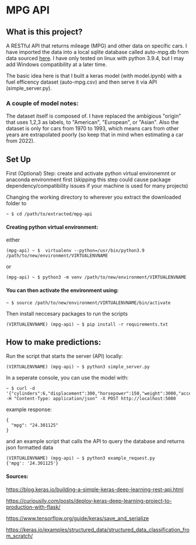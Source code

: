 # MPG API
## What is this project?
A RESTful API that returns mileage (MPG) and other data on specific cars. I have imported the data into a local sqlite database called auto-mpg.db from data sourced [here](https://www.kaggle.com/uciml/autompg-dataset). I have only tested on linux with python 3.9.4, but I may add Windows compatibility at a later time.

The basic idea here is that I built a keras model (with model.ipynb) with a fuel efficency dataset (auto-mpg.csv) and then serve it via API (simple_server.py).

### A couple of model notes:
The dataset itself is composed of. I have replaced the ambigious "origin" that uses 1,2,3 as labels, to "American", "European", or "Asian". Also the dataset is only for cars from 1970 to 1993, which means cars from other years are extrapolated poorly (so keep that in mind when estimating a car from 2022).

## Set Up
First (Optional) Step: create and activate python virtual environemnt or anaconda environment first (skipping this step could cause package dependency/compatibility issues if your machine is used for many projects)

Changing the working directory to wherever you extract the downloaded folder to
```
~ $ cd /path/to/extracted/mpg-api
```

#### Creating python virtual environment:
either
```
(mpg-api) ~ $  virtualenv --python=/usr/bin/python3.9 /path/to/new/environment/VIRTUALENVNAME 
```
or
```
(mpg-api) ~ $ python3 -m venv /path/to/new/environment/VIRTUALENVNAME 
```
#### You can then activate the environment using:
```
~ $ source /path/to/new/environment/VIRTUALENVNAME/bin/activate
```

Then install neccesary packages to run the scripts
```
(VIRTUALENVNAME) (mpg-api) ~ $ pip install -r requirements.txt 
```

## How to make predictions:
Run the script that starts the server (API) locally:
```
(VIRTUALENVNAME) (mpg-api) ~ $ python3 simple_server.py
```

In a seperate console, you can use the model with:
```
~ $ curl -d '{"cylinders":6,"displacement":300,"horsepower":150,"weight":3000,"acceleration":10,"modelyear":85,"origin":"American"}' -H "Content-Type: application/json" -X POST http://localhost:5000
```
example response:
```
{
  "mpg": "24.301125"
}
```

and an example script that calls the API to query the database and returns json formatted data

```
(VIRTUALENVNAME) (mpg-api) ~ $ python3 example_request.py
{'mpg': '24.301125'}
```

#### Sources:

https://blog.keras.io/building-a-simple-keras-deep-learning-rest-api.html

https://curiousily.com/posts/deploy-keras-deep-learning-project-to-production-with-flask/

https://www.tensorflow.org/guide/keras/save_and_serialize

https://keras.io/examples/structured_data/structured_data_classification_from_scratch/
